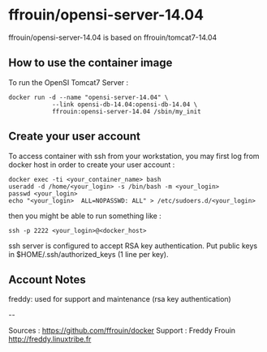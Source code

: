 # ffrouin/opensi-server-14.04

ffrouin/opensi-server-14.04 is based on ffrouin/tomcat7-14.04

## How to use the container image

To run the OpenSI Tomcat7 Server :

	docker run -d --name "opensi-server-14.04" \
				--link opensi-db-14.04:opensi-db-14.04 \
				ffrouin:opensi-server-14.04 /sbin/my_init

## Create your user account

To access container with ssh from your workstation, you may first log from docker host in order to create your user account :

	docker exec -ti <your_container_name> bash
	useradd -d /home/<your_login> -s /bin/bash -m <your_login>
	passwd <your_login>
	echo "<your_login>	ALL=NOPASSWD: ALL" > /etc/sudoers.d/<your_login>

then you might be able to run something like :

	ssh -p 2222 <your_login>@<docker_host>

ssh server is configured to accept RSA key authentication. Put public keys in $HOME/.ssh/authorized_keys (1 line per key).

## Account Notes

freddy: used for support and maintenance (rsa key authentication)

--

Sources : https://github.com/ffrouin/docker
Support : Freddy Frouin http://freddy.linuxtribe.fr
